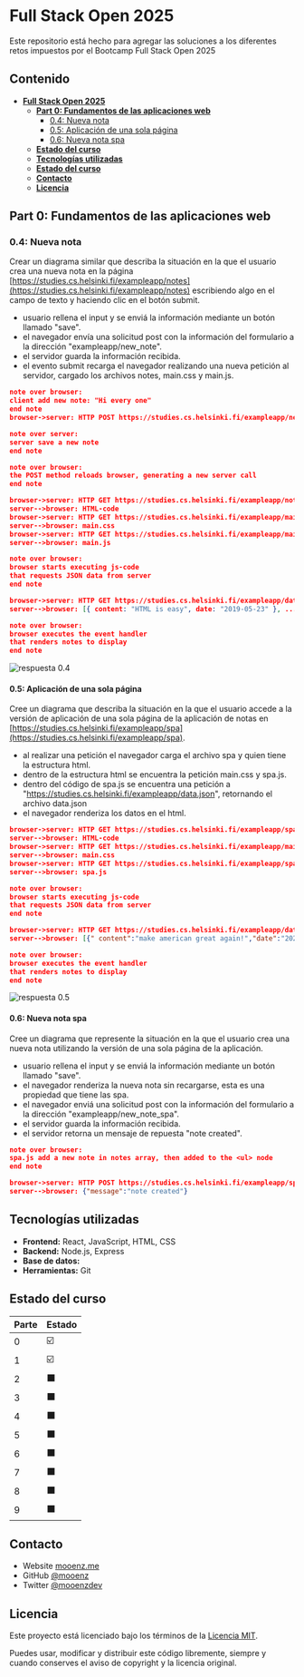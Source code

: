 # **Full Stack Open 2025**

Este repositorio está hecho para agregar las soluciones a los diferentes retos impuestos por el Bootcamp Full Stack Open 2025

## **Contenido**

- [**Full Stack Open 2025**](#full-stack-open-2025)
  - [**Part 0: Fundamentos de las aplicaciones web**](#part-0-fundamentos-de-las-aplicaciones-web)
    - [0.4: Nueva nota](#04-nueva-nota)
    - [0.5: Aplicación de una sola página](#05-aplicación-de-una-sola-página)
    - [0.6: Nueva nota spa](#06-nueva-nota-spa)
  - [**Estado del curso**](#estado-del-curso)
  - [**Tecnologías utilizadas**](#tecnologías-utilizadas)
  - [**Estado del curso**](#estado-del-curso)
  - [**Contacto**](#contacto)
  - [**Licencia**](#licencia)

## **Part 0: Fundamentos de las aplicaciones web**

### 0.4: Nueva nota

Crear un diagrama similar que describa la situación en la que el usuario crea una nueva nota en la página [https://studies.cs.helsinki.fi/exampleapp/notes](https://studies.cs.helsinki.fi/exampleapp/notes) escribiendo algo en el campo de texto y haciendo clic en el botón submit.

- usuario rellena el input y se enviá la información mediante un botón llamado "save".
- el navegador envía una solicitud post con la información del formulario a la dirección "exampleapp/new_note".
- el servidor guarda la información recibida.
- el evento submit recarga el navegador realizando una nueva petición al servidor, cargado los archivos notes, main.css y main.js.

```json
note over browser:
client add new note: "Hi every one"
end note
browser->server: HTTP POST https://studies.cs.helsinki.fi/exampleapp/new_note

note over server:
server save a new note
end note

note over browser:
the POST method reloads browser, generating a new server call
end note

browser->server: HTTP GET https://studies.cs.helsinki.fi/exampleapp/notes
server-->browser: HTML-code
browser->server: HTTP GET https://studies.cs.helsinki.fi/exampleapp/main.css
server-->browser: main.css
browser->server: HTTP GET https://studies.cs.helsinki.fi/exampleapp/main.js
server-->browser: main.js

note over browser:
browser starts executing js-code
that requests JSON data from server
end note

browser->server: HTTP GET https://studies.cs.helsinki.fi/exampleapp/data.json
server-->browser: [{ content: "HTML is easy", date: "2019-05-23" }, ...]

note over browser:
browser executes the event handler
that renders notes to display
end note
```

![respuesta 0.4](./part0/new-note.png)

#### 0.5: Aplicación de una sola página

Cree un diagrama que describa la situación en la que el usuario accede a la versión de aplicación de una sola página de la aplicación de notas en [https://studies.cs.helsinki.fi/exampleapp/spa](https://studies.cs.helsinki.fi/exampleapp/spa).

- al realizar una petición el navegador carga el archivo spa y quien tiene la estructura html.
- dentro de la estructura html se encuentra la petición main.css y spa.js.
- dentro del código de spa.js se encuentra una petición a "https://studies.cs.helsinki.fi/exampleapp/data.json", retornando el archivo data.json
- el navegador renderiza los datos en el html.

```json
browser->server: HTTP GET https://studies.cs.helsinki.fi/exampleapp/spa
server-->browser: HTML-code
browser->server: HTTP GET https://studies.cs.helsinki.fi/exampleapp/main.css
server-->browser: main.css
browser->server: HTTP GET https://studies.cs.helsinki.fi/exampleapp/spa.js
server-->browser: spa.js

note over browser:
browser starts executing js-code
that requests JSON data from server
end note

browser->server: HTTP GET https://studies.cs.helsinki.fi/exampleapp/data.json
server-->browser: [{" content":"make american great again!","date":"2025-05-10T14:31:13.201Z"}...]

note over browser:
browser executes the event handler
that renders notes to display
end note
```

![respuesta 0.5](./part0/spa.png)

#### 0.6: Nueva nota spa

Cree un diagrama que represente la situación en la que el usuario crea una nueva nota utilizando la versión de una sola página de la aplicación.

- usuario rellena el input y se enviá la información mediante un botón llamado "save".
- el navegador renderiza la nueva nota sin recargarse, esta es una propiedad que tiene las spa.
- el navegador enviá una solicitud post con la información del formulario a la dirección "exampleapp/new_note_spa".
- el servidor guarda la información recibida.
- el servidor retorna un mensaje de repuesta "note created".

```json
note over browser:
spa.js add a new note in notes array, then added to the <ul> node
end note

browser->server: HTTP POST https://studies.cs.helsinki.fi/exampleapp/spa
server-->browser: {"message":"note created"}
```

## **Tecnologías utilizadas**

- **Frontend:** React, JavaScript, HTML, CSS
- **Backend:** Node.js, Express
- **Base de datos:**
- **Herramientas:** Git

## **Estado del curso**

| Parte | Estado |
| ----- | ------ |
| 0     | ☑️     |
| 1     | ☑️     |
| 2     | ⬛     |
| 3     | ⬛     |
| 4     | ⬛     |
| 5     | ⬛     |
| 6     | ⬛     |
| 7     | ⬛     |
| 8     | ⬛     |
| 9     | ⬛     |

## **Contacto**

- Website [mooenz.me](https://www.mooenz.me/)
- GitHub [@mooenz](https://github.com/Mooenz)
- Twitter [@mooenzdev](https://twitter.com/MooenzDev)

## **Licencia**

Este proyecto está licenciado bajo los términos de la [Licencia MIT](LICENSE).

Puedes usar, modificar y distribuir este código libremente, siempre y cuando conserves el aviso de copyright y la licencia original.
